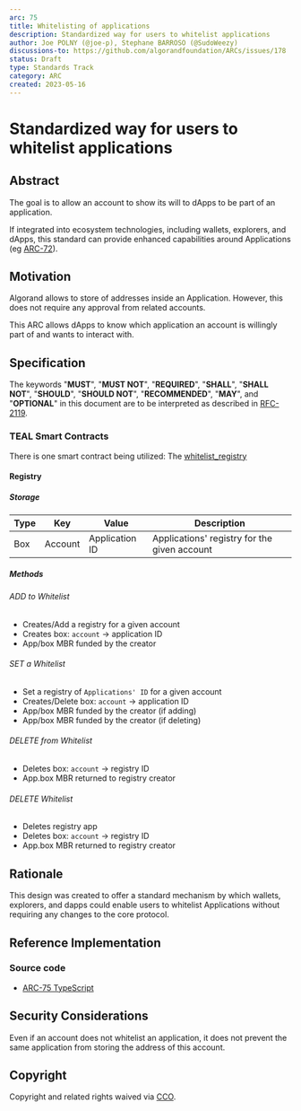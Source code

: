 ```yaml
---
arc: 75
title: Whitelisting of applications
description: Standardized way for users to whitelist applications
author: Joe POLNY (@joe-p), Stephane BARROSO (@SudoWeezy)
discussions-to: https://github.com/algorandfoundation/ARCs/issues/178
status: Draft
type: Standards Track
category: ARC
created: 2023-05-16
---
```


# Standardized way for users to whitelist applications 

## Abstract
The goal is to allow an account to show its will to dApps to be part of an application.

If integrated into ecosystem technologies, including wallets, explorers, and dApps, this standard can provide enhanced capabilities around Applications (eg [ARC-72](arc-0072.md)).

## Motivation
Algorand allows to store of addresses inside an Application. However, this does not require any approval from related accounts.

This ARC allows dApps to know which application an account is willingly part of and wants to interact with.

## Specification
The keywords "**MUST**", "**MUST NOT**", "**REQUIRED**", "**SHALL**", "**SHALL NOT**", "**SHOULD**", "**SHOULD NOT**", "**RECOMMENDED**", "**MAY**", and "**OPTIONAL**" in this document are to be interpreted as described in <a href="https://www.ietf.org/rfc/rfc2119.txt">RFC-2119</a>.

### TEAL Smart Contracts

There is one smart contract being utilized: The [whitelist_registry](../assets/arc-0075/whitelist_registry.ts)

#### Registry

##### Storage

| Type | Key     | Value          | Description                                  |
| ---- | ------- | -------------- | -------------------------------------------- |
| Box  | Account | Application ID | Applications' registry for the given account |

##### Methods

###### ADD to Whitelist
* Creates/Add a registry for a given account
* Creates box: `account` -> application ID
* App/box MBR funded by the creator

###### SET a Whitelist
* Set a registry of `Applications' ID` for a given account
* Creates/Delete box: `account` -> application ID
* App/box MBR funded by the creator (if adding)
* App/box MBR funded by the creator (if deleting)

###### DELETE from Whitelist
* Deletes box: `account` -> registry ID
* App.box MBR returned to registry creator

###### DELETE Whitelist
* Deletes registry app
* Deletes box: `account` -> registry ID
* App.box MBR returned to registry creator

## Rationale
This design was created to offer a standard mechanism by which wallets, explorers, and dapps could enable users to whitelist Applications without requiring any changes to the core protocol.  

## Reference Implementation
### Source code
* [ARC-75 TypeScript](../assets/arc-0075/whitelist_registry.ts)

## Security Considerations
Even if an account does not whitelist an application, it does not prevent the same application from storing the address of this account.

## Copyright
Copyright and related rights waived via <a href="https://creativecommons.org/publicdomain/zero/1.0/">CCO</a>.